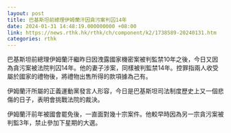 ```yaml
---
layout: post
title: 巴基斯坦前總理伊姆蘭汗因貪污案判囚14年
date: 2024-01-31 14:48:19.000000000 +08:00
link: https://news.rthk.hk/rthk/ch/component/k2/1738589-20240131.htm
categories: rthk
---
```


巴基斯坦前總理伊姆蘭汗繼昨日因洩露國家機密案被判監禁10年之後，今日又因為貪污案被法院判囚14年。他的妻子涉案，同樣被判監禁14年。控罪指兩人收受屬於國家的禮物後，將禮物出售所得的款項據為己有。

伊姆蘭汗所屬的正義運動黨發言人形容，今日是巴基斯坦司法制度歷史上又一個悲傷的日子，表明會挑戰法院的裁決。

伊姆蘭汗前年被國會罷免後，一直面對幾十宗案件。他較早時因為另一宗貪污案被判監3年，禁止參加下星期的大選。
